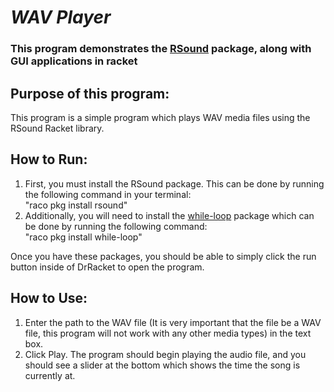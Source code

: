 # **_WAV Player_**
### This program demonstrates the [RSound](https://docs.racket-lang.org/rsound/index.html) package, along with GUI applications in racket

## Purpose of this program:
This program is a simple program which plays WAV media files using the RSound Racket library.

## How to Run:
1. First, you must install the RSound package. This can be done by running the following command in your terminal:<br>	"raco pkg install rsound"<br>
2. Additionally, you will need to install the [while-loop](https://docs.racket-lang.org/dyoo-while-loop/index.html) package which can be done by running the following command:<br>"raco pkg install while-loop"<br>

Once you have these packages, you should be able to simply click the run button inside of DrRacket to open the program.

## How to Use:
1. Enter the path to the WAV file (It is very important that the file be a WAV file, this program will not work with any other media types) in the text box.
2. Click Play. The program should begin playing the audio file, and you should see a slider at the bottom which shows the time the song is currently at.